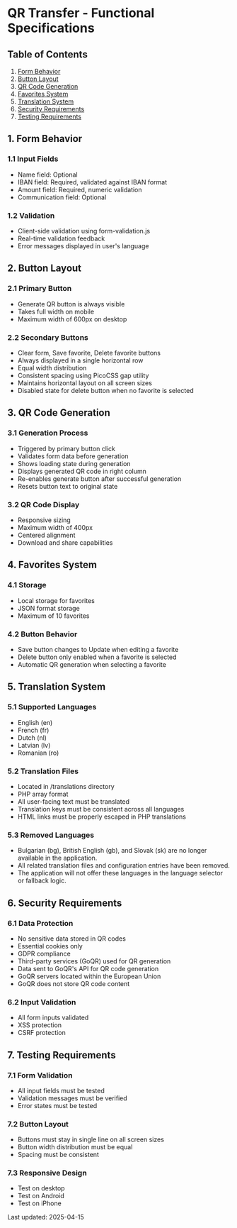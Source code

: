 # QR Transfer - Functional Specifications

## Table of Contents
1. [Form Behavior](#1-form-behavior)
2. [Button Layout](#2-button-layout)
3. [QR Code Generation](#3-qr-code-generation)
4. [Favorites System](#4-favorites-system)
5. [Translation System](#5-translation-system)
6. [Security Requirements](#6-security-requirements)
7. [Testing Requirements](#7-testing-requirements)

## 1. Form Behavior

### 1.1 Input Fields
- Name field: Optional
- IBAN field: Required, validated against IBAN format
- Amount field: Required, numeric validation
- Communication field: Optional

### 1.2 Validation
- Client-side validation using form-validation.js
- Real-time validation feedback
- Error messages displayed in user's language

## 2. Button Layout

### 2.1 Primary Button
- Generate QR button is always visible
- Takes full width on mobile
- Maximum width of 600px on desktop

### 2.2 Secondary Buttons
- Clear form, Save favorite, Delete favorite buttons
- Always displayed in a single horizontal row
- Equal width distribution
- Consistent spacing using PicoCSS gap utility
- Maintains horizontal layout on all screen sizes
- Disabled state for delete button when no favorite is selected

## 3. QR Code Generation

### 3.1 Generation Process
- Triggered by primary button click
- Validates form data before generation
- Shows loading state during generation
- Displays generated QR code in right column
- Re-enables generate button after successful generation
- Resets button text to original state

### 3.2 QR Code Display
- Responsive sizing
- Maximum width of 400px
- Centered alignment
- Download and share capabilities

## 4. Favorites System

### 4.1 Storage
- Local storage for favorites
- JSON format storage
- Maximum of 10 favorites

### 4.2 Button Behavior
- Save button changes to Update when editing a favorite
- Delete button only enabled when a favorite is selected
- Automatic QR generation when selecting a favorite

## 5. Translation System

### 5.1 Supported Languages
- English (en)
- French (fr)
- Dutch (nl)
- Latvian (lv)
- Romanian (ro)

### 5.2 Translation Files
- Located in /translations directory
- PHP array format
- All user-facing text must be translated
- Translation keys must be consistent across all languages
- HTML links must be properly escaped in PHP translations

### 5.3 Removed Languages
- Bulgarian (bg), British English (gb), and Slovak (sk) are no longer available in the application.
- All related translation files and configuration entries have been removed.
- The application will not offer these languages in the language selector or fallback logic.

## 6. Security Requirements

### 6.1 Data Protection
- No sensitive data stored in QR codes
- Essential cookies only
- GDPR compliance
- Third-party services (GoQR) used for QR generation
- Data sent to GoQR's API for QR code generation
- GoQR servers located within the European Union
- GoQR does not store QR code content

### 6.2 Input Validation
- All form inputs validated
- XSS protection
- CSRF protection

## 7. Testing Requirements

### 7.1 Form Validation
- All input fields must be tested
- Validation messages must be verified
- Error states must be tested

### 7.2 Button Layout
- Buttons must stay in single line on all screen sizes
- Button width distribution must be equal
- Spacing must be consistent

### 7.3 Responsive Design
- Test on desktop
- Test on Android
- Test on iPhone

Last updated: 2025-04-15
